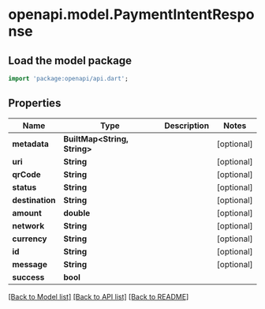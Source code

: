 # openapi.model.PaymentIntentResponse

## Load the model package

```dart
import 'package:openapi/api.dart';
```

## Properties

| Name            | Type                          | Description | Notes       |
| --------------- | ----------------------------- | ----------- | ----------- |
| **metadata**    | **BuiltMap\<String, String>** |             | \[optional] |
| **uri**         | **String**                    |             | \[optional] |
| **qrCode**      | **String**                    |             | \[optional] |
| **status**      | **String**                    |             | \[optional] |
| **destination** | **String**                    |             | \[optional] |
| **amount**      | **double**                    |             | \[optional] |
| **network**     | **String**                    |             | \[optional] |
| **currency**    | **String**                    |             | \[optional] |
| **id**          | **String**                    |             | \[optional] |
| **message**     | **String**                    |             | \[optional] |
| **success**     | **bool**                      |             |             |

[\[Back to Model list\]](./#documentation-for-models) [\[Back to API list\]](./#documentation-for-api-endpoints) [\[Back to README\]](./)
